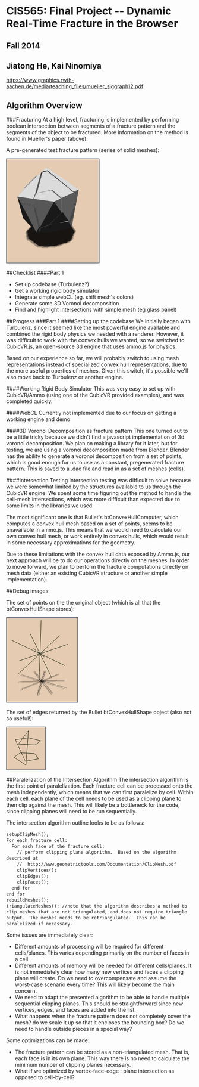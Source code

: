 CIS565: Final Project -- Dynamic Real-Time Fracture in the Browser
===========
Fall 2014
-----------
Jiatong He, Kai Ninomiya
-----------
https://www.graphics.rwth-aachen.de/media/teaching_files/mueller_siggraph12.pdf

Algorithm Overview
-----------------
###Fracturing
At a high level, fracturing is implemented by performing boolean intersection
between segments of a fracture pattern and the segments of the object to be
fractured. More information on the method is found in Mueller's paper (above).

A pre-generated test fracture pattern (series of solid meshes):

![](img/fracturepattern.png)

##Checklist
####Part 1
* Set up codebase (Turbulenz?)
* Get a working rigid body simulator
* Integrate simple webCL (eg. shift mesh's colors)
* Generate some 3D Voronoi decomposition
* Find and highlight intersections with simple mesh (eg glass panel)

##Progress
###Part 1
####Setting up the codebase
We initially began with Turbulenz, since it seemed like the most powerful engine available and combined the rigid body physics we needed with a renderer.  However, it was difficult to work with the convex hulls we wanted, so we switched to CubicVR.js, an open-source 3d engine that uses ammo.js for physics.

Based on our experience so far, we will probably switch to using mesh
representations instead of specialized convex hull representations, due to the
more useful properties of meshes. Given this switch, it's possible we'll also
move back to Turbulenz or another engine.

####Working Rigid Body Simulator
This was very easy to set up with CubicVR/Ammo (using one of the CubicVR
provided examples), and was completed quickly.

####WebCL
Currently not implemented due to our focus on getting a working engine and demo

####3D Voronoi Decomposition as fracture pattern
This one turned out to be a little tricky because we didn't find a javascript implementation of 3d voronoi decomposition.  We plan on making a library for it later, but for testing, we are using a voronoi decomposition made from Blender.  Blender has the ability to generate a voronoi decomposition from a set of points, which is good enough for us to use as a constant, pregenerated fracture pattern.  This is saved to a .dae file and read in as a set of meshes (cells).

####Intersection Testing
Intersection testing was difficult to solve because we were somewhat limited by the structures available to us through the CubicVR engine.  We spent some time figuring out the method to handle the cell-mesh intersections, which was more difficult than expected due to some limits in the libraries we used.

The most significant one is that Bullet's btConvexHullComputer, which computes a convex hull mesh based on a set of points, seems to be unavailable in ammo.js.
This means that we would need to calculate our own convex hull mesh, or work entirely in convex hulls, which would result in some necessary approximations for the geometry.

Due to these limitations with the convex hull data exposed by Ammo.js, our next
approach will be to do our operations directly on the meshes. In order to move
forward, we plan to perform the fracture computations directly on mesh data
(either an existing CubicVR structure or another simple implementation).

##Debug images

The set of points on the the original object
(which is all that the btConvexHullShape stores):

![](img/hullpoints.png)

The set of edges returned by the Bullet btConvexHullShape object
(also not so useful!):

![](img/hulledges.png)

##Paralelization of the Intersection Algorithm
The intersection algorithm is the first point of paralelization. Each fracture cell can be processed onto the mesh independently, which means that we can first paralelize by cell.  Within each cell, each plane of the cell needs to be used as a clipping plane to then clip against the mesh. This will likely be a bottleneck for the code, since clipping planes will need to be run sequentially.

The intersection algorithm outline looks to be as follows:

```
setupClipMesh();
For each fracture cell:
  For each face of the fracture cell:
    // perform clipping plane algorithm.  Based on the algorithm described at
    //  http://www.geometrictools.com/Documentation/ClipMesh.pdf
    clipVertices();
    clipEdges();
    clipFaces();
  end for
end for
rebuildMeshes();
triangulateMeshes(); //note that the algorithm describes a method to clip meshes that are not triangulated, and does not require triangle output.  The meshes needs to be retriangulated.  This can be paralelized if necessary.
```

Some issues are immediately clear:
* Different amounts of processing will be required for different cells/planes.  This varies depending primarily on the number of faces in a cell.
* Different amounts of memory will be needed for different cells/planes.  It is not immediately clear how many new vertices and faces a clipping plane will create.  Do we need to overcompensate and assume the worst-case scenario every time?  This will likely become the main concern.
* We need to adapt the presented algorithm to be able to handle multiple sequential clipping planes.  This should be straightforward since new vertices, edges, and faces are added into the list.
* What happens when the fracture pattern does not completely cover the mesh?  do we scale it up so that it encloses the bounding box?  Do we need to handle outside pieces in a special way?

Some optimizations can be made:
* The fracture pattern can be stored as a non-triangulated mesh.  That is, each face is in its own plane.  This way there is no need to calculate the minimum number of clipping planes necessary.
* What if we optimized by vertex-face-edge : plane intersection as opposed to cell-by-cell?
